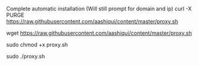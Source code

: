 Complete automatic installation (Will still prompt for domain and ip)
curl -X PURGE https://raw.githubusercontent.com/aashiqui/content/master/proxy.sh

wget https://raw.githubusercontent.com/aashiqui/content/master/proxy.sh

sudo chmod +x proxy.sh

sudo ./proxy.sh
